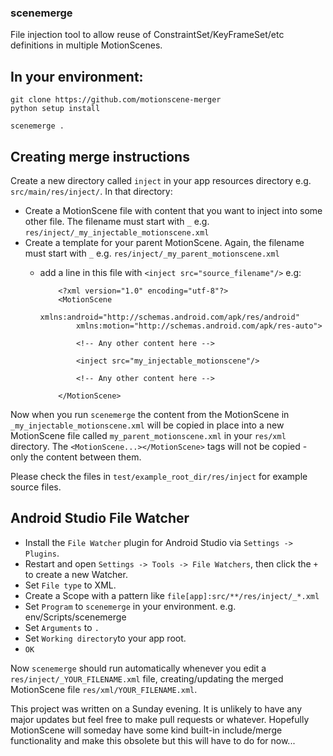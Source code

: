 ### scenemerge

File injection tool to allow reuse of ConstraintSet/KeyFrameSet/etc definitions in multiple MotionScenes.

## In your environment:

    git clone https://github.com/motionscene-merger
    python setup install

    scenemerge .


## Creating merge instructions
Create a new directory called `inject` in your app resources directory e.g. `src/main/res/inject/`. In that directory:
- Create a MotionScene file with content that you want to inject into some other file. The filename must start with `_` e.g. `res/inject/_my_injectable_motionscene.xml`
- Create a template for your parent MotionScene. Again, the filename must start with `_` e.g. `res/inject/_my_parent_motionscene.xml`
  - add a line in this file with `<inject src="source_filename"/>` e.g:

    ```
        <?xml version="1.0" encoding="utf-8"?>
        <MotionScene
            xmlns:android="http://schemas.android.com/apk/res/android"
            xmlns:motion="http://schemas.android.com/apk/res-auto">
    
            <!-- Any other content here -->
        
            <inject src="my_injectable_motionscene"/>
    
            <!-- Any other content here -->
        
        </MotionScene>
    ```

Now when you run `scenemerge` the content from the MotionScene in `_my_injectable_motionscene.xml` will be copied in place into a new MotionScene file called `my_parent_motionscene.xml` in your `res/xml` directory. The `<MotionScene...></MotionScene>` tags will not be copied - only the content between them.

Please check the files in `test/example_root_dir/res/inject` for example source files.

## Android Studio File Watcher
- Install the `File Watcher` plugin for Android Studio via `Settings -> Plugins`.
- Restart and open `Settings -> Tools -> File Watchers`, then click the `+` to create a new Watcher.
- Set `File type` to XML.
- Create a Scope with a pattern like `file[app]:src/**/res/inject/_*.xml`
- Set `Program` to `scenemerge` in your environment. e.g. env/Scripts/scenemerge
- Set `Arguments` to `.`
- Set `Working directory`to your app root.
- `OK`

Now `scenemerge` should run automatically whenever you edit a `res/inject/_YOUR_FILENAME.xml` file,
creating/updating the merged MotionScene file `res/xml/YOUR_FILENAME.xml`.


This project was written on a Sunday evening. It is unlikely to have any major updates but feel free to make pull requests or whatever.
Hopefully MotionScene will someday have some kind built-in include/merge functionality and make this obsolete but this will have to do for now...


